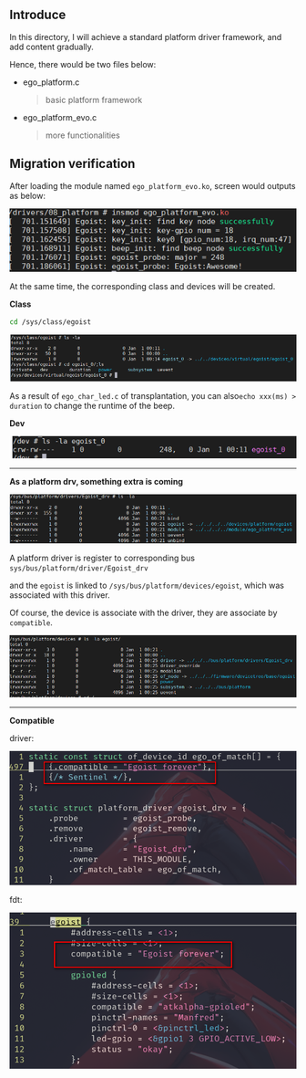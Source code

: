 ## Introduce

In this directory, I will achieve a standard platform driver framework, and add content gradually.

Hence, there would be two files below:

- ego_platform.c

  > basic platform framework

- ego_platform_evo.c

  > more functionalities



## Migration verification

After loading the module named `ego_platform_evo.ko`, screen would outputs as below:

![image-20230507172243863](./readme.assets/image-20230507172243863.png)

At the same time, the corresponding class and devices will be created.

**Class**

```zsh
cd /sys/class/egoist
```

![image-20230507172514223](./readme.assets/image-20230507172514223.png)

As a result of `ego_char_led.c` of transplantation, you can also`echo xxx(ms) > duration` to change the runtime of the beep.

**Dev**

![image-20230507172838400](./readme.assets/image-20230507172838400.png)

---

**As a platform drv, something extra is coming**

![image-20230507173124048](./readme.assets/image-20230507173124048.png)

A platform driver is register to corresponding bus `sys/bus/platform/driver/Egoist_drv`

and the `egoist` is linked to `/sys/bus/platform/devices/egoist`, which was associated with this driver.

Of course, the device is associate with the driver, they are associate by `compatible`.

![image-20230507173814924](./readme.assets/image-20230507173814924.png)

---

**Compatible**

driver:

![image-20230507174059477](./readme.assets/image-20230507174059477.png)

fdt:

![image-20230507174237323](./readme.assets/image-20230507174237323.png)